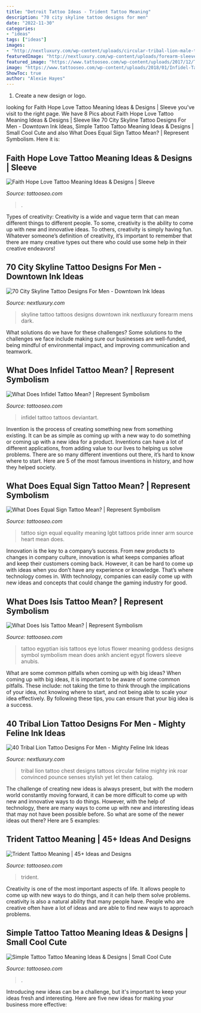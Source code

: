 ```yaml
---
title: "Detroit Tattoo Ideas - Trident Tattoo Meaning"
description: "70 city skyline tattoo designs for men"
date: "2022-11-30"
categories:
- "ideas"
tags: ["ideas"]
images:
- "http://nextluxury.com/wp-content/uploads/circular-tribal-lion-male-tattoo-on-chest.jpg"
featuredImage: "http://nextluxury.com/wp-content/uploads/forearm-sleeve-skyline-with-bridge-male-tattoos.jpg"
featured_image: "https://www.tattooseo.com/wp-content/uploads/2017/12/Trident-Tattoo-38.jpg"
image: "https://www.tattooseo.com/wp-content/uploads/2018/01/Infidel-Tattoo-3.jpg"
ShowToc: true
author: "Alexie Hayes"
---
```



1. Create a new design or logo.

	

		
looking for Faith Hope Love Tattoo Meaning Ideas &amp; Designs | Sleeve you've visit to the right page. We have 8 Pics about Faith Hope Love Tattoo Meaning Ideas &amp; Designs | Sleeve like 70 City Skyline Tattoo Designs For Men - Downtown Ink Ideas, Simple Tattoo Tattoo Meaning Ideas &amp; Designs | Small Cool Cute and also What Does Equal Sign Tattoo Mean? | Represent Symbolism. Here it is:
		
    
## Faith Hope Love Tattoo Meaning Ideas &amp; Designs | Sleeve

<img loading=lazy src="https://www.tattooseo.com/wp-content/uploads/2016/05/Faith-Hope-Love-Tattoos-24.jpg" onerror="this.onerror=null;this.src='https://tse1.mm.bing.net/th?id=OIP.W6Ck8YftlL2zBj-OHzOhigAAAA&amp;pid=15.1';" alt="Faith Hope Love Tattoo Meaning Ideas &amp; Designs | Sleeve">

_Source: tattooseo.com_

>. 

	

Types of creativity:
Creativity is a wide and vague term that can mean different things to different people. To some, creativity is the ability to come up with new and innovative ideas. To others, creativity is simply having fun. Whatever someone’s definition of creativity, it’s important to remember that there are many creative types out there who could use some help in their creative endeavors!

    
## 70 City Skyline Tattoo Designs For Men - Downtown Ink Ideas

<img loading=lazy src="http://nextluxury.com/wp-content/uploads/forearm-sleeve-skyline-with-bridge-male-tattoos.jpg" onerror="this.onerror=null;this.src='https://tse3.mm.bing.net/th?id=OIP._-XRQau3LuEAww5bw23uOgHaIU&amp;pid=15.1';" alt="70 City Skyline Tattoo Designs For Men - Downtown Ink Ideas">

_Source: nextluxury.com_

>skyline tattoo tattoos designs downtown ink nextluxury forearm mens dark. 

	

What solutions do we have for these challenges?
Some solutions to the challenges we face include making sure our businesses are well-funded, being mindful of environmental impact, and improving communication and teamwork.

    
## What Does Infidel Tattoo Mean? | Represent Symbolism

<img loading=lazy src="https://www.tattooseo.com/wp-content/uploads/2018/01/Infidel-Tattoo-3.jpg" onerror="this.onerror=null;this.src='https://tse3.mm.bing.net/th?id=OIP.5GnYZRn74u9e26gzoI-iHQAAAA&amp;pid=15.1';" alt="What Does Infidel Tattoo Mean? | Represent Symbolism">

_Source: tattooseo.com_

>infidel tattoo tattoos deviantart. 

	

Invention is the process of creating something new from something existing. It can be as simple as coming up with a new way to do something or coming up with a new idea for a product. Inventions can have a lot of different applications, from adding value to our lives to helping us solve problems. There are so many different inventions out there, it’s hard to know where to start. Here are 5 of the most famous inventions in history, and how they helped society.

    
## What Does Equal Sign Tattoo Mean? | Represent Symbolism

<img loading=lazy src="https://www.tattooseo.com/wp-content/uploads/2018/05/Equal-Sign-Tattoo-Meaning-18.jpg" onerror="this.onerror=null;this.src='https://tse4.mm.bing.net/th?id=OIP.kK924Sg7Qway8vY33MjzXgAAAA&amp;pid=15.1';" alt="What Does Equal Sign Tattoo Mean? | Represent Symbolism">

_Source: tattooseo.com_

>tattoo sign equal equality meaning lgbt tattoos pride inner arm source heart mean does. 

	

Innovation is the key to a company’s success. From new products to changes in company culture, innovation is what keeps companies afloat and keep their customers coming back. However, it can be hard to come up with ideas when you don’t have any experience or knowledge. That’s where technology comes in. With technology, companies can easily come up with new ideas and concepts that could change the gaming industry for good.

    
## What Does Isis Tattoo Mean? | Represent Symbolism

<img loading=lazy src="https://www.tattooseo.com/wp-content/uploads/2017/12/Isis-Tattoo-51.jpg" onerror="this.onerror=null;this.src='https://tse2.mm.bing.net/th?id=OIP.JI_4_N0I33ootb32VAaQiQAAAA&amp;pid=15.1';" alt="What Does Isis Tattoo Mean? | Represent Symbolism">

_Source: tattooseo.com_

>tattoo egyptian isis tattoos eye lotus flower meaning goddess designs symbol symbolism mean does ankh ancient egypt flowers sleeve anubis. 

	

What are some common pitfalls when coming up with big ideas?
When coming up with big ideas, it is important to be aware of some common pitfalls. These include: not taking the time to think through the implications of your idea, not knowing where to start, and not being able to scale your idea effectively. By following these tips, you can ensure that your big idea is a success.

    
## 40 Tribal Lion Tattoo Designs For Men - Mighty Feline Ink Ideas

<img loading=lazy src="http://nextluxury.com/wp-content/uploads/circular-tribal-lion-male-tattoo-on-chest.jpg" onerror="this.onerror=null;this.src='https://tse2.mm.bing.net/th?id=OIP.BkkFJMNGbrrE-S8VVFRz6wHaHa&amp;pid=15.1';" alt="40 Tribal Lion Tattoo Designs For Men - Mighty Feline Ink Ideas">

_Source: nextluxury.com_

>tribal lion tattoo chest designs tattoos circular feline mighty ink roar convinced pounce senses stylish yet let then catalog. 

	

The challenge of creating new ideas is always present, but with the modern world constantly moving forward, it can be more difficult to come up with new and innovative ways to do things. However, with the help of technology, there are many ways to come up with new and interesting ideas that may not have been possible before. So what are some of the newer ideas out there? Here are 5 examples: 

    
## Trident Tattoo Meaning | 45+ Ideas And Designs

<img loading=lazy src="https://www.tattooseo.com/wp-content/uploads/2017/12/Trident-Tattoo-38.jpg" onerror="this.onerror=null;this.src='https://tse3.mm.bing.net/th?id=OIP.YOChO8WchK83uxrJtzWCrwAAAA&amp;pid=15.1';" alt="Trident Tattoo Meaning | 45+ Ideas and Designs">

_Source: tattooseo.com_

>trident. 

	

Creativity is one of the most important aspects of life. It allows people to come up with new ways to do things, and it can help them solve problems. creativity is also a natural ability that many people have. People who are creative often have a lot of ideas and are able to find new ways to approach problems.

    
## Simple Tattoo Tattoo Meaning Ideas &amp; Designs | Small Cool Cute

<img loading=lazy src="https://www.tattooseo.com/wp-content/uploads/2017/09/simple-tattoos-28.jpg" onerror="this.onerror=null;this.src='https://tse1.mm.bing.net/th?id=OIP.1nFtT4MKOv9vdJMQ2NwrhQHaNL&amp;pid=15.1';" alt="Simple Tattoo Tattoo Meaning Ideas &amp; Designs | Small Cool Cute">

_Source: tattooseo.com_

>. 

	

Introducing new ideas can be a challenge, but it's important to keep your ideas fresh and interesting. Here are five new ideas for making your business more effective:

